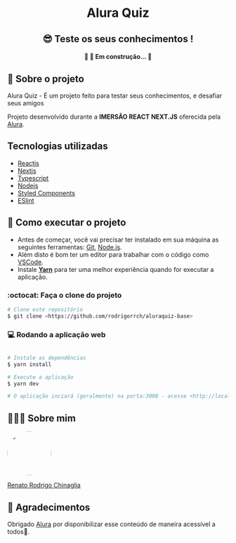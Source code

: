 <h1 align="center">Alura Quiz</h1>

<h2 align="center">😎 Teste os seus conhecimentos !</h2>
<!-- <h2 align="center">😎 Teste os seus conhecimentos sobre React e vamos ver quantas aplicações você vai deixar de quebrar!</h2> -->
<!-- <img src="https://user-images.githubusercontent.com/49095200/105904229-a2f20000-5fff-11eb-9bdb-8cf28bd3432e.png" /> -->

<h4 align="center"> 
	🚧 👷  Em construção...  🚧
</h4>

## 💬 Sobre o projeto
Alura Quiz - É um projeto feito para testar seus conhecimentos, e desafiar seus amigos

Projeto desenvolvido durante a **IMERSÃO REACT NEXT.JS** oferecida pela [Alura](https://www.alura.com.br).

## Tecnologias utilizadas
* [Reactjs](https://pt-br.reactjs.org)
* [Nextjs](https://nextjs.org)
* [Typescript](https://www.typescriptlang.org/)
* [Nodejs](https://nodejs.org/en/)
* [Styled Components](https://styled-components.com/)
* [ESlint](https://eslint.org)

## 🚀 Como executar o projeto

- Antes de começar, você vai precisar ter instalado em sua máquina as seguintes ferramentas: [Git](https://git-scm.com), [Node.js](https://nodejs.org/en/). 
- Além disto é bom ter um editor para trabalhar com o código como [VSCode](https://code.visualstudio.com/).
- Instale **[Yarn](https://yarnpkg.com/)** para ter uma melhor experiência quando for executar a aplicação.

### :octocat: Faça o clone do projeto

```bash
# Clone este repositório
$ git clone <https://github.com/rodrigorrch/aluraquiz-base>

```


### 💻 Rodando a aplicação web
```bash

# Instale as dependências
$ yarn install

# Execute a aplicação 
$ yarn dev

# O aplicação inciará (geralmente) na porta:3000 - acesse <http://localhost:3000>
```


## 👨🏻‍🚀 Sobre mim
<a href="https://www.linkedin.com/in/rodrigochinaglia/">
 <img style="border-radius:50%" width="100px; "src="https://avatars.githubusercontent.com/u/9560104?s=460&u=d2292e54ac9f3d92bce583ea93e3918a03034d97&v=4"/>
 <p>Renato Rodrigo Chinaglia</p>
</a>

## 💙  Agradecimentos
Obrigado [Alura](https://www.alura.com.br) por disponibilizar esse conteúdo de maneira acessível a todos🚀.